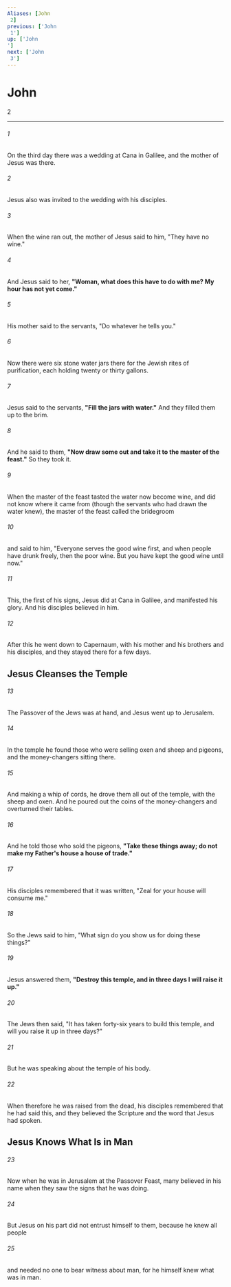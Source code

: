 ```yaml
---
Aliases: [John 2]
previous: ['John 1']
up: ['John']
next: ['John 3']
---
```

# John 2

***
 

###### 1 
On the third day there was a wedding at Cana in Galilee, and the mother of Jesus was there.  

###### 2 
Jesus also was invited to the wedding with his disciples.  

###### 3 
When the wine ran out, the mother of Jesus said to him, "They have no wine."  

###### 4 
And Jesus said to her, **"Woman, what does this have to do with me? My hour has not yet come."**  

###### 5 
His mother said to the servants, "Do whatever he tells you."  

###### 6 
Now there were six stone water jars there for the Jewish rites of purification, each holding twenty or thirty gallons.  

###### 7 
Jesus said to the servants, **"Fill the jars with water."** And they filled them up to the brim.  

###### 8 
And he said to them, **"Now draw some out and take it to the master of the feast."** So they took it.  

###### 9 
When the master of the feast tasted the water now become wine, and did not know where it came from (though the servants who had drawn the water knew), the master of the feast called the bridegroom  

###### 10 
and said to him, "Everyone serves the good wine first, and when people have drunk freely, then the poor wine. But you have kept the good wine until now."  

###### 11 
This, the first of his signs, Jesus did at Cana in Galilee, and manifested his glory. And his disciples believed in him.  

###### 12 
After this he went down to Capernaum, with his mother and his brothers and his disciples, and they stayed there for a few days.  ## Jesus Cleanses the Temple  

###### 13 
The Passover of the Jews was at hand, and Jesus went up to Jerusalem.  

###### 14 
In the temple he found those who were selling oxen and sheep and pigeons, and the money-changers sitting there.  

###### 15 
And making a whip of cords, he drove them all out of the temple, with the sheep and oxen. And he poured out the coins of the money-changers and overturned their tables.  

###### 16 
And he told those who sold the pigeons, **"Take these things away; do not make my Father's house a house of trade."**  

###### 17 
His disciples remembered that it was written, "Zeal for your house will consume me."  

###### 18 
So the Jews said to him, "What sign do you show us for doing these things?"  

###### 19 
Jesus answered them, **"Destroy this temple, and in three days I will raise it up."**  

###### 20 
The Jews then said, "It has taken forty-six years to build this temple, and will you raise it up in three days?"  

###### 21 
But he was speaking about the temple of his body.  

###### 22 
When therefore he was raised from the dead, his disciples remembered that he had said this, and they believed the Scripture and the word that Jesus had spoken.  ## Jesus Knows What Is in Man  

###### 23 
Now when he was in Jerusalem at the Passover Feast, many believed in his name when they saw the signs that he was doing.  

###### 24 
But Jesus on his part did not entrust himself to them, because he knew all people  

###### 25 
and needed no one to bear witness about man, for he himself knew what was in man.

